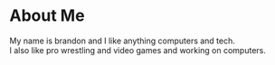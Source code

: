# About Me
My name is brandon and I like anything computers and tech.  
I also like pro wrestling and video games and working on computers.  

